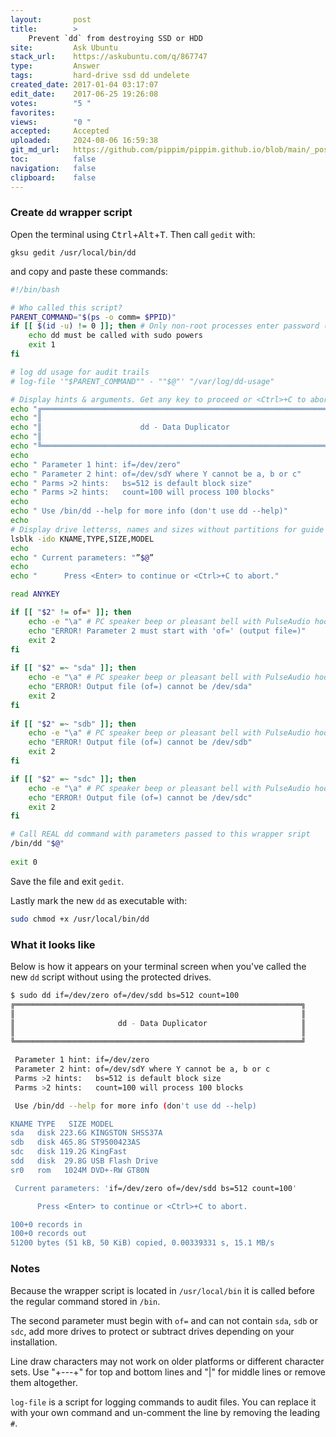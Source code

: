 ```yaml
---
layout:       post
title:        >
    Prevent `dd` from destroying SSD or HDD
site:         Ask Ubuntu
stack_url:    https://askubuntu.com/q/867747
type:         Answer
tags:         hard-drive ssd dd undelete
created_date: 2017-01-04 03:17:07
edit_date:    2017-06-25 19:26:08
votes:        "5 "
favorites:    
views:        "0 "
accepted:     Accepted
uploaded:     2024-08-06 16:59:38
git_md_url:   https://github.com/pippim/pippim.github.io/blob/main/_posts/2017/2017-01-04-Prevent-_dd_-from-destroying-SSD-or-HDD.md
toc:          false
navigation:   false
clipboard:    false
---
```


### Create `dd` wrapper script

Open the terminal using <kbd>Ctrl</kbd>+<kbd>Alt</kbd>+<kbd>T</kbd>. Then call `gedit` with:

``` 
gksu gedit /usr/local/bin/dd
```

and copy and paste these commands:



``` bash
#!/bin/bash

# Who called this script?
PARENT_COMMAND="$(ps -o comm= $PPID)"   
if [[ $(id -u) != 0 ]]; then # Only non-root processes enter password (ie "sudo dd ..." is ok)
    echo dd must be called with sudo powers
    exit 1
fi

# log dd usage for audit trails
# log-file '"$PARENT_COMMAND"" - ""$@"' "/var/log/dd-usage"

# Display hints & arguments. Get any key to proceed or <Ctrl>+C to abort
echo "╔════════════════════════════════════════════════════════════════╗"
echo "║                                                                ║"
echo "║                      dd - Data Duplicator                      ║"
echo "║                                                                ║"
echo "╚════════════════════════════════════════════════════════════════╝"
echo
echo " Parameter 1 hint: if=/dev/zero"
echo " Parameter 2 hint: of=/dev/sdY where Y cannot be a, b or c"
echo " Parms >2 hints:   bs=512 is default block size"
echo " Parms >2 hints:   count=100 will process 100 blocks"
echo
echo " Use /bin/dd --help for more info (don't use dd --help)"
echo
# Display drive letterss, names and sizes without partitions for guide
lsblk -ido KNAME,TYPE,SIZE,MODEL
echo
echo " Current parameters: "”$@”
echo
echo "      Press <Enter> to continue or <Ctrl>+C to abort."

read ANYKEY

if [[ "$2" != of=* ]]; then
    echo -e "\a" # PC speaker beep or pleasant bell with PulseAudio hooks
    echo "ERROR! Parameter 2 must start with 'of=' (output file=)"
    exit 2
fi
  
if [[ "$2" =~ "sda" ]]; then
    echo -e "\a" # PC speaker beep or pleasant bell with PulseAudio hooks
    echo "ERROR! Output file (of=) cannot be /dev/sda"
    exit 2
fi
  
if [[ "$2" =~ "sdb" ]]; then
    echo -e "\a" # PC speaker beep or pleasant bell with PulseAudio hooks
    echo "ERROR! Output file (of=) cannot be /dev/sdb"
    exit 2
fi

if [[ "$2" =~ "sdc" ]]; then
    echo -e "\a" # PC speaker beep or pleasant bell with PulseAudio hooks
    echo "ERROR! Output file (of=) cannot be /dev/sdc"
    exit 2
fi  

# Call REAL dd command with parameters passed to this wrapper sript
/bin/dd "$@"
    
exit 0
```

Save the file and exit `gedit`.

Lastly mark the new `dd` as executable with:

``` bash
sudo chmod +x /usr/local/bin/dd
```

### What it looks like

Below is how it appears on your terminal screen when you've called the new `dd` script without using the protected drives.

``` bash
$ sudo dd if=/dev/zero of=/dev/sdd bs=512 count=100
╔════════════════════════════════════════════════════════════════╗
║                                                                ║
║                       dd - Data Duplicator                     ║
║                                                                ║
╚════════════════════════════════════════════════════════════════╝

 Parameter 1 hint: if=/dev/zero
 Parameter 2 hint: of=/dev/sdY where Y cannot be a, b or c
 Parms >2 hints:   bs=512 is default block size
 Parms >2 hints:   count=100 will process 100 blocks

 Use /bin/dd --help for more info (don't use dd --help)

KNAME TYPE   SIZE MODEL
sda   disk 223.6G KINGSTON SHSS37A
sdb   disk 465.8G ST9500423AS     
sdc   disk 119.2G KingFast        
sdd   disk  29.8G USB Flash Drive 
sr0   rom   1024M DVD+-RW GT80N   

 Current parameters: 'if=/dev/zero of=/dev/sdd bs=512 count=100'

      Press <Enter> to continue or <Ctrl>+C to abort.

100+0 records in
100+0 records out
51200 bytes (51 kB, 50 KiB) copied, 0.00339331 s, 15.1 MB/s
```

### Notes

Because the wrapper script is located in `/usr/local/bin` it is called before the regular command stored in `/bin`.

The second parameter must begin with `of=` and can not contain `sda`, `sdb` or `sdc`, add more drives to protect or subtract drives depending on your installation.

Line draw characters may not work on older platforms or different character sets. Use "+---+" for top and bottom lines and "|" for middle lines or remove them altogether.

`log-file` is a script for logging commands to audit files. You can replace it with your own command and un-comment the line by removing the leading `#`.
